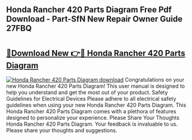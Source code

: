 ## Honda Rancher 420 Parts Diagram Free Pdf Download - Part-SfN New Repair Owner Guide 27FBQ

# <h2><a href="http://dfo0n9.blite.top/?on=Honda+Rancher+420+Parts+Diagram">🔗Download New 👉🔴 Honda Rancher 420 Parts Diagram</a></h2>

[![Honda Rancher 420 Parts Diagram download](https://i.imgur.com/lujVjoI.png)](http://dfo0n9.blite.top/?on=Honda+Rancher+420+Parts+Diagram)
Congratulations on your new Honda Rancher 420 Parts Diagram! This user manual is designed to help you understand and get the most out of your product. Safety Guidelines for Electrical Devices Please adhere to all electrical safety guidelines when using your new Honda Rancher 420 Parts Diagram. This Honda Rancher 420 Parts Diagram comes with a plethora of features designed to personalize your experience. Please Share Your Thoughts Honda Rancher 420 Parts Diagram. Your feedback is invaluable to us. Please share your thoughts and suggestions.
